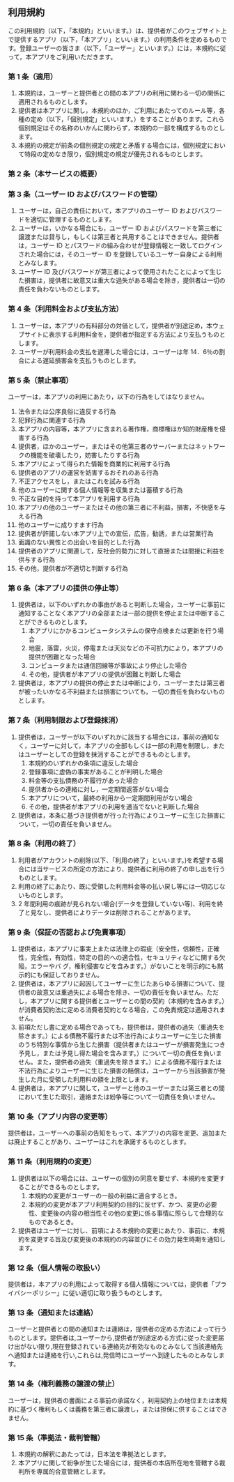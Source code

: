 ## 利用規約

この利用規約（以下，「本規約」といいます。）は、提供者がこのウェブサイト上で提供するアプリ（以下，「本アプリ」といいます。）の利用条件を定めるものです。登録ユーザーの皆さま（以下，「ユーザー」といいます。）には，本規約に従って，本アプリをご利用いただきます。

### 第 1 条（適用）

1. 本規約は，ユーザーと提供者との間の本アプリの利用に関わる一切の関係に適用されるものとします。
2. 提供者は本アプリに関し，本規約のほか，ご利用にあたってのルール等，各種の定め（以下，「個別規定」といいます。）をすることがあります。これら個別規定はその名称のいかんに関わらず，本規約の一部を構成するものとします。
3. 本規約の規定が前条の個別規定の規定と矛盾する場合には，個別規定において特段の定めなき限り，個別規定の規定が優先されるものとします。

### 第 2 条（本サービスの概要）

### 第 3 条（ユーザー ID およびパスワードの管理）

1. ユーザーは，自己の責任において，本アプリのユーザー ID およびパスワードを適切に管理するものとします。
2. ユーザーは，いかなる場合にも，ユーザー ID およびパスワードを第三者に譲渡または貸与し，もしくは第三者と共用することはできません。提供者は，ユーザー ID とパスワードの組み合わせが登録情報と一致してログインされた場合には，そのユーザー ID を登録しているユーザー自身による利用とみなします。
3. ユーザー ID 及びパスワードが第三者によって使用されたことによって生じた損害は，提供者に故意又は重大な過失がある場合を除き，提供者は一切の責任を負わないものとします。

### 第 4 条（利用料金および支払方法）

1. ユーザーは，本アプリの有料部分の対価として，提供者が別途定め，本ウェブサイトに表示する利用料金を，提供者が指定する方法により支払うものとします。
2. ユーザーが利用料金の支払を遅滞した場合には，ユーザーは年 14．6％の割合による遅延損害金を支払うものとします。

### 第 5 条（禁止事項）

ユーザーは，本アプリの利用にあたり，以下の行為をしてはなりません。

1. 法令または公序良俗に違反する行為
2. 犯罪行為に関連する行為
3. 本アプリの内容等，本アプリに含まれる著作権，商標権ほか知的財産権を侵害する行為
4. 提供者，ほかのユーザー，またはその他第三者のサーバーまたはネットワークの機能を破壊したり，妨害したりする行為
5. 本アプリによって得られた情報を商業的に利用する行為
6. 提供者のアプリの運営を妨害するおそれのある行為
7. 不正アクセスをし，またはこれを試みる行為
8. 他のユーザーに関する個人情報等を収集または蓄積する行為
9. 不正な目的を持って本アプリを利用する行為
10. 本アプリの他のユーザーまたはその他の第三者に不利益，損害，不快感を与える行為
11. 他のユーザーに成りすます行為
12. 提供者が許諾しない本アプリ上での宣伝，広告，勧誘，または営業行為
13. 面識のない異性との出会いを目的とした行為
14. 提供者のアプリに関連して，反社会的勢力に対して直接または間接に利益を供与する行為
15. その他，提供者が不適切と判断する行為

### 第 6 条（本アプリの提供の停止等）

1. 提供者は，以下のいずれかの事由があると判断した場合，ユーザーに事前に通知することなく本アプリの全部または一部の提供を停止または中断することができるものとします。
   1. 本アプリにかかるコンピュータシステムの保守点検または更新を行う場合
   2. 地震，落雷，火災，停電または天災などの不可抗力により，本アプリの提供が困難となった場合
   3. コンピュータまたは通信回線等が事故により停止した場合
   4. その他，提供者が本アプリの提供が困難と判断した場合
2. 提供者は，本アプリの提供の停止または中断により，ユーザーまたは第三者が被ったいかなる不利益または損害についても，一切の責任を負わないものとします。

### 第 7 条（利用制限および登録抹消）

1. 提供者は，ユーザーが以下のいずれかに該当する場合には，事前の通知なく，ユーザーに対して，本アプリの全部もしくは一部の利用を制限し，またはユーザーとしての登録を抹消することができるものとします。
   1. 本規約のいずれかの条項に違反した場合
   2. 登録事項に虚偽の事実があることが判明した場合
   3. 料金等の支払債務の不履行があった場合
   4. 提供者からの連絡に対し，一定期間返答がない場合
   5. 本アプリについて，最終の利用から一定期間利用がない場合
   6. その他，提供者が本アプリの利用を適当でないと判断した場合
2. 提供者は，本条に基づき提供者が行った行為によりユーザーに生じた損害について，一切の責任を負いません。

### 第 8 条（利用の終了）

1. 利用者がアカウントの削除(以下、「利用の終了」といいます。)を希望する場合には当サービスの所定の方法により、提供者に利用の終了の申し出を行うものとします。
2. 利用の終了にあたり、既に受領した利用料金等の払い戻し等には一切応じないものとします。
3. 2 年間利用の痕跡が見られない場合(データを登録していない等)、利用を終了と見なし、提供者によりデータは削除されることがあります。

### 第 9 条（保証の否認および免責事項）

1. 提供者は，本アプリに事実上または法律上の瑕疵（安全性，信頼性，正確性，完全性，有効性，特定の目的への適合性，セキュリティなどに関する欠陥，エラーやバ グ，権利侵害などを含みます。）がないことを明示的にも黙示的にも保証しておりません。
2. 提供者は，本アプリに起因してユーザーに生じたあらゆる損害について、提供者の故意又は重過失による場合を除き、一切の責任を負いません。ただし，本アプリに関する提供者とユーザーとの間の契約（本規約を含みます。）が消費者契約法に定める消費者契約となる場合，この免責規定は適用されません。
3. 前項ただし書に定める場合であっても，提供者は，提供者の過失（重過失を除きます。）による債務不履行または不法行為によりユーザーに生じた損害のうち特別な事情から生じた損害（提供者またはユーザーが損害発生につき予見し，または予見し得た場合を含みます。）について一切の責任を負いません。また，提供者の過失（重過失を除きます。）による債務不履行または不法行為によりユーザーに生じた損害の賠償は，ユーザーから当該損害が発生した月に受領した利用料の額を上限とします。
4. 提供者は，本アプリに関して，ユーザーと他のユーザーまたは第三者との間において生じた取引，連絡または紛争等について一切責任を負いません。

### 第 10 条（アプリ内容の変更等）

提供者は，ユーザーへの事前の告知をもって、本アプリの内容を変更、追加または廃止することがあり、ユーザーはこれを承諾するものとします。

### 第 11 条（利用規約の変更）

1. 提供者は以下の場合には、ユーザーの個別の同意を要せず、本規約を変更することができるものとします。
   1. 本規約の変更がユーザーの一般の利益に適合するとき。
   2. 本規約の変更が本アプリ利用契約の目的に反せず、かつ、変更の必要性、変更後の内容の相当性その他の変更に係る事情に照らして合理的なものであるとき。
2. 提供者はユーザーに対し、前項による本規約の変更にあたり、事前に、本規約を変更する旨及び変更後の本規約の内容並びにその効力発生時期を通知します。

### 第 12 条（個人情報の取扱い）

提供者は，本アプリの利用によって取得する個人情報については，提供者「プライバシーポリシー」に従い適切に取り扱うものとします。

### 第 13 条（通知または連絡）

ユーザーと提供者との間の通知または連絡は，提供者の定める方法によって行うものとします。提供者は,ユーザーから,提供者が別途定める方式に従った変更届け出がない限り,現在登録されている連絡先が有効なものとみなして当該連絡先へ通知または連絡を行い,これらは,発信時にユーザーへ到達したものとみなします。

### 第 14 条（権利義務の譲渡の禁止）

ユーザーは，提供者の書面による事前の承諾なく，利用契約上の地位または本規約に基づく権利もしくは義務を第三者に譲渡し，または担保に供することはできません。

### 第 15 条（準拠法・裁判管轄）

1. 本規約の解釈にあたっては，日本法を準拠法とします。
2. 本アプリに関して紛争が生じた場合には，提供者の本店所在地を管轄する裁判所を専属的合意管轄とします。

